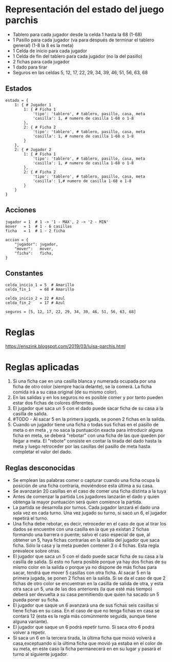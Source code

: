 # Representación del estado del juego parchis

- Tablero para cada jugador desde la celda 1 hasta la 68 (1-68)
- 1 Pasillo para cada jugador (va para después de terminar el tablero general) (1-8 la 8 es la meta)
- 1 Celda de inicio para cada jugador
- 1 Celda de fin del tablero para cada jugador (no la del pasillo)
- 2 fichas para cada jugador
- 1 dado para tirar
- Seguros en las celdas 5, 12, 17, 22, 29, 34, 39, 46, 51, 56, 63, 68

## Estados

~~~
estado = {
    1: { # Jugador 1
        1: { # Ficha 1
            'tipo': 'tablero', # tablero, pasillo, casa, meta
            'casilla': 1, # numero de casilla 1-68 o 1-8
        },
        2: { # Ficha 2
            'tipo': 'tablero', # tablero, pasillo, casa, meta
            'casilla': 1, # numero de casilla 1-68 o 1-8
        }
    },
    2: { # Jugador 2
        1: { # Ficha 1    
            'tipo': 'tablero', # tablero, pasillo, casa, meta
            'casilla': 1, # numero de casilla 1-68 o 1-8
        },
        2: { # Ficha 2
            'tipo': 'tablero', # tablero, pasillo, casa, meta
            'casilla': 1,# numero de casilla 1-68 o 1-8
        }
    }
}

~~~

## Acciones

~~~
jugador = 1  # 1 -> '1 - MAX', 2 -> '2 - MIN'
mover   = 1  # 1 - 6 casillas
ficha   = 1  # 1 - 2 ficha

accion = {
    "jugador": jugador,
    "mover":   mover,
    "ficha":   ficha,
}
~~~

## Constantes
~~~
celda_inicio_1 = 5  # Amarillo
celda_fin_1    = 68 # Amarillo

celda_inicio_2 = 22 # Azul
celda_fin_2    = 17 # Azul

seguros = [5, 12, 17, 22, 29, 34, 39, 46, 51, 56, 63, 68]
~~~
# Reglas

https://enszink.blogspot.com/2019/03/luisa-parchis.html

# Reglas aplicadas
1. Si una ficha cae en una casilla blanca y numerada ocupada por una ficha de otro color (siempre hacia delante), se la comerá. La ficha comida irá a su casa original (de su mismo color).
2. En las salidas y en los seguros no es posible comer y por tanto pueden estar dos fichas de colores diferentes.
3. El jugador que saca un 5 con el dado puede sacar ficha de su casa a la casilla de salida.
4. #TODO - Al sacar 5 en la primera jugada, se ponen 2 fichas en la salida.
5. Cuando un jugador tiene una ficha o todas sus fichas en el pasillo de meta o en meta , y no saca la puntuación exacta para introducir alguna ficha en meta, se deberá "rebotar" con una ficha de las que queden por llegar a meta. El "rebote" consiste en contar la tirada del dado hasta la meta y luego retroceder por las casillas del pasillo de meta hasta completar el valor del dado.

## Reglas desconocidas
- Se emplean las palabras comer o capturar cuando una ficha ocupa la posición de una ficha contraria, moviéndose esta última a su casa.
- Se avanzarán 20 casillas en el caso de comer una ficha distinta a la tuya
- Antes de comenzar la partida Los jugadores lanzarán el dado y quien obtenga la mayor puntuación será quien comience la partida.
- La partida se desarrolla por turnos. Cada jugador lanzará el dado una sola vez en cada turno. Una vez jugado su turno, si sacó un 6, el jugador repetirá el turno.
- Una ficha debe rebotar, es decir, retroceder en el caso de que al tirar los dados se encuentre con una casilla en la que ya existan 2 fichas formando una barrera o puente; salvo el caso especial de que, al obtener un 5, haya fichas contrarias en la salida del jugador que saca ficha. Sólo la casa y la meta pueden contener 3 o 4 fichas. Esta regla prevalece sobre otras. 
- El jugador que saca un 5 con el dado puede sacar ficha de su casa a la casilla de salida. Si esto no fuera posible porque ya hay dos fichas de su mismo color en la salida o porque ya no dispone de más fichas para sacar, tendrá que mover 5 casillas con otra ficha. Al sacar 5 en la primera jugada, se ponen 2 fichas en la salida. Si se da el caso de que 2 fichas de otro color se encuentran en la casilla de salida de otra, y esta otra saca un 5, una de las dos anteriores (la que esté más tiempo) deberá ser devuelta a su casa permitiendo que quien ha sacado un 5 pueda poner su ficha.
- El jugador que saque un 6 avanzará una de sus fichas seis casillas si tiene fichas en su casa. En el caso de que no tenga fichas en casa se contará 12 (esta es la regla más comúnmente seguida, aunque tiene alguna variante).
- El jugador que saque un 6 podrá repetir turno. Si saca otro 6 podrá volver a repetir.
- Si saca un 6 en la tercera tirada, la última ficha que movió volverá a casa,exceptuando si la última ficha que movió ya estaba en el color de su meta, en este caso la ficha permanecerá en en su lugar y pasará el turno al siguiente jugador.